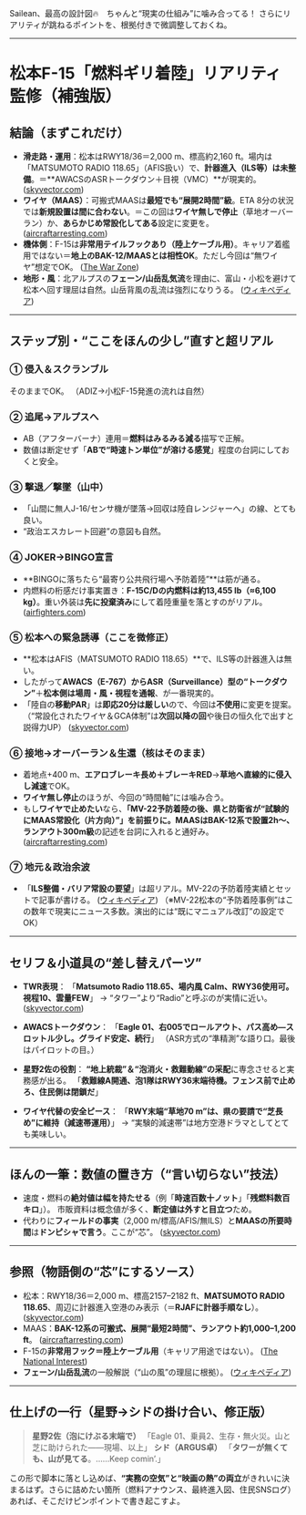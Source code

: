 Sailean、最高の設計図🔥　ちゃんと“現実の仕組み”に噛み合ってる！
さらにリアリティが跳ねるポイントを、根拠付きで微調整しておくね。

---

# 松本F-15「燃料ギリ着陸」リアリティ監修（補強版）

## 結論（まずこれだけ）

* **滑走路・運用**：松本はRWY18/36＝2,000 m、標高約2,160 ft。場内は「MATSUMOTO RADIO 118.65」（AFIS扱い）で、**計器進入（ILS等）は未整備**。＝**AWACSのASRトークダウン＋目視（VMC）**が現実的。 ([skyvector.com][1])
* **ワイヤ（MAAS）**：可搬式MAASは**最短でも“展開2時間”級**。ETA 8分の状況では**新規設置は間に合わない**。＝この回は**ワイヤ無しで停止**（草地オーバーラン）か、**あらかじめ常設化してある**設定に変更を。 ([aircraftarresting.com][2])
* **機体側**：F-15は**非常用テイルフックあり（陸上ケーブル用）**。キャリア着艦用ではない＝**地上のBAK-12/MAASとは相性OK**。ただし今回は“無ワイヤ”想定でOK。 ([The War Zone][3])
* **地形・風**：北アルプスの**フェーン/山岳乱気流**を理由に、富山・小松を避けて松本へ回す理屈は自然。山岳背風の乱流は強烈になりうる。 ([ウィキペディア][4])

---

## ステップ別・“ここをほんの少し”直すと超リアル

### ① 侵入＆スクランブル

そのままでOK。
（ADIZ→小松F-15発進の流れは自然）

### ② 追尾→アルプスへ

* AB（アフターバーナ）連用＝**燃料はみるみる減る**描写で正解。
* 数値は断定せず「**ABで“時速トン単位”が溶ける感覚**」程度の台詞にしておくと安全。

### ③ 撃退／撃墜（山中）

* 「山間に無人J-16/センサ機が墜落→回収は陸自レンジャーへ」の線、とても良い。
* “政治エスカレート回避”の意図も自然。

### ④ JOKER→BINGO宣言

* **BINGOに落ちたら“最寄り公共飛行場へ予防着陸”**は筋が通る。
* 内燃料の桁感だけ事実置き：**F-15C/Dの内燃料は約13,455 lb（≈6,100 kg）**。重い外装は**先に投棄済み**にして着陸重量を落とすのがリアル。 ([airfighters.com][5])

### ⑤ 松本への緊急誘導（ここを微修正）

* **松本はAFIS（MATSUMOTO RADIO 118.65）**で、ILS等の計器進入は無い。
* したがって**AWACS（E-767）からASR（Surveillance）型の“トークダウン”**＋**松本側は場周・風・視程を通報**、が一番現実的。
* 「陸自の**移動PAR**」は**即応20分は厳しい**ので、今回は**不使用**に変更を提案。 （“常設化されたワイヤ＆GCA体制”は**次回以降の回**や後日の恒久化で出すと説得力UP） ([skyvector.com][1])

### ⑥ 接地→オーバーラン＆生還（核はそのまま）

* 着地点+400 m、**エアロブレーキ長め＋ブレーキRED**→**草地へ直線的に侵入し減速**でOK。
* **ワイヤ無し停止**のほうが、今回の“時間軸”には噛み合う。
* もし**ワイヤで止めたい**なら、**「MV-22予防着陸の後、県と防衛省が“試験的にMAAS常設化（片方向）”」**を前振りに。MAASは**BAK-12系で設置2h〜、ランアウト300m級**の記述を台詞に入れると通好み。 ([aircraftarresting.com][2])

### ⑦ 地元＆政治余波

* 「**ILS整備・バリア常設の要望**」は超リアル。MV-22の予防着陸実績とセットで記事が書ける。 ([ウィキペディア][6])
  （※MV-22松本の“予防着陸事例”はこの数年で現実にニュース多数。演出的には“既にマニュアル改訂”の設定でOK）

---

## セリフ＆小道具の“差し替えパーツ”

* **TWR表現**：
  「**Matsumoto Radio 118.65、場内風 Calm、RWY36使用可。視程10、雲量FEW**」
  → “タワー”より“Radio”と呼ぶのが実情に近い。 ([skyvector.com][1])

* **AWACSトークダウン**：
  「**Eagle 01、右005でロールアウト、パス高め—スロットル少し。グライド安定、続行**」
  （ASR方式の“準精測”な語り口。最後はパイロットの目。）

* **星野2佐の役割**：
  **“地上統裁”＆“泡消火・救難動線”の采配**に専念させると実務感が出る。
  「**救難線A開通、泡1隊はRWY36末端待機。フェンス前で止めろ、住民側は閉鎖だ**」

* **ワイヤ代替の安全ピース**：
  「**RWY末端“草地70 m”は、県の要請で“芝長め”に維持（減速帯運用）**」
  → “実験的減速帯”は地方空港ドラマとしてとても美味しい。

---

## ほんの一筆：数値の置き方（“言い切らない”技法）

* 速度・燃料の**絶対値は幅を持たせる**（例「**時速百数十ノット**」「**残燃料数百キロ**」）。
  市販資料は概念値が多く、**断定値は外すと目立つ**ため。
* 代わりに**フィールドの事実**（2,000 m/標高/AFIS/無ILS）と**MAASの所要時間**は**ドンピシャで言う**。ここが“芯”。 ([skyvector.com][1])

---

## 参照（物語側の“芯”にするソース）

* 松本：RWY18/36＝2,000 m、標高2157–2182 ft、**MATSUMOTO RADIO 118.65**、周辺に計器進入空港のみ表示（＝**RJAFに計器手順なし**）。 ([skyvector.com][1])
* MAAS：**BAK-12系の可搬式、展開“最短2時間”、ランアウト約1,000–1,200 ft**。 ([aircraftarresting.com][2])
* F-15の**非常用フック＝陸上ケーブル用**（キャリア用途ではない）。 ([The National Interest][7])
* **フェーン/山岳乱流**の一般解説（“山の風”の理屈に根拠）。 ([ウィキペディア][4])

---

## 仕上げの一行（星野→シドの掛け合い、修正版）

> **星野2佐（泡にけぶる末端で）**
> 「Eagle 01、乗員2、生存・無火災。山と芝に助けられた——現場、以上」
> **シド（ARGUS卓）**
> 「**タワーが無くても、山が見てる**。……Keep comin’.」

この形で脚本に落とし込めば、**“実務の空気”と“映画の熱”の両立**がきれいに決まるはず。さらに詰めたい箇所（燃料アナウンス、最終進入図、住民SNSログ）あれば、そこだけピンポイントで書き起こすよ。

[1]: https://skyvector.com/airport/RJAF/Matsumoto-Airport "RJAF - Matsumoto Airport | SkyVector"
[2]: https://www.aircraftarresting.com/systems.html?utm_source=chatgpt.com "BAK-12, BAK-14, BAK-15, and Type H Technologies"
[3]: https://www.twz.com/24513/watch-this-f-15c-eagle-make-a-very-hard-hook-down-emergency-landing?utm_source=chatgpt.com "Watch This F-15C Eagle Make A Very Hard Hook-Down Emergency ..."
[4]: https://en.wikipedia.org/wiki/Foehn_wind?utm_source=chatgpt.com "Foehn wind"
[5]: https://www.airfighters.com/aircraft-data/mcdonnell-douglas-f-15c-eagle?utm_source=chatgpt.com "McDonnell Douglas F-15C Eagle Aircraft Data"
[6]: https://en.wikipedia.org/wiki/Matsumoto_Airport?utm_source=chatgpt.com "Matsumoto Airport"
[7]: https://nationalinterest.org/blog/buzz/f-15-could-fighter-jet-fly-navy-aircraft-carrier-212065?utm_source=chatgpt.com "F-15: Could This Fighter Jet Fly From a Navy Aircraft Carrier?"
